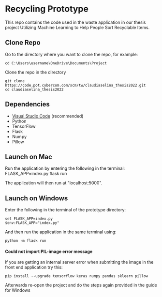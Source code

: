 # Recycling Prototype
This repo contains the code used in the waste application in our thesis project Utilizing Machine Learning to Help People Sort Recyclable Items. 

## Clone Repo
Go to the directory where you want to clone the repo, for example:
```
cd C:\Users\username\OneDrive\Documents\Project
```
Clone the repo in the directory
```
git clone https://code.pot.cybercom.com/scm/tw/claudiaselina_thesis2022.git
cd claudiaselina_thesis2022
```

## Dependencies
* [Visual Studio Code](https://code.visualstudio.com/) (recommended)
* Python
* TensorFlow
* Flask
* Numpy
* Pillow

## Launch on Mac
Run the application by entering the following in the terminal: 
FLASK_APP=index.py flask run 

The application will then run at "localhost:5000".

## Launch on Windows
Enter the following in the terminal of the prototype directory: 
```
set FLASK_APP=index.py
$env:FLASK_APP="index.py"
```
And then run the application in the same terminal using: 
```
python -m flask run 
```

#### Could not import PIL-image error message
If you are getting an internal server error when submitting the image in the front end application try this: 
```
pip install --upgrade tensorflow keras numpy pandas sklearn pillow
```
Afterwards re-open the project and do the steps again provided in the guide for Windows

